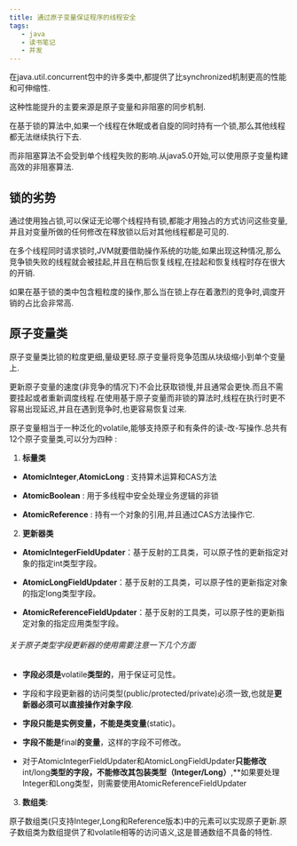 ```yaml
---
title: 通过原子变量保证程序的线程安全
tags: 
   - java
   - 读书笔记
   - 并发
---
```



在java.util.concurrent包中的许多类中,都提供了比synchronized机制更高的性能和可伸缩性.

这种性能提升的主要来源是原子变量和非阻塞的同步机制.

在基于锁的算法中,如果一个线程在休眠或者自旋的同时持有一个锁,那么其他线程都无法继续执行下去.

 而非阻塞算法不会受到单个线程失败的影响.从java5.0开始,可以使用原子变量构建高效的非阻塞算法.



## 锁的劣势

通过使用独占锁,可以保证无论哪个线程持有锁,都能才用独占的方式访问这些变量,并且对变量所做的任何修改在释放锁以后对其他线程都是可见的.

在多个线程同时请求锁时,JVM就要借助操作系统的功能,如果出现这种情况,那么竞争锁失败的线程就会被挂起,并且在稍后恢复线程,在挂起和恢复线程时存在很大的开销.

如果在基于锁的类中包含粗粒度的操作,那么当在锁上存在着激烈的竞争时,调度开销的占比会非常高.



## 原子变量类

原子变量类比锁的粒度更细,量级更轻.原子变量将竞争范围从块级缩小到单个变量上.

更新原子变量的速度(非竞争的情况下)不会比获取锁慢,并且通常会更快.而且不需要挂起或者重新调度线程.在使用基于原子变量而非锁的算法时,线程在执行时更不容易出现延迟,并且在遇到竞争时,也更容易恢复过来.

原子变量相当于一种泛化的volatile,能够支持原子和有条件的读-改-写操作.总共有12个原子变量类,可以分为四种 : 

1. **标量类**

* **AtomicInteger**,**AtomicLong** : 支持算术运算和CAS方法

* **AtomicBoolean** : 用于多线程中安全处理业务逻辑的非锁

* **AtomicReference** : 持有一个对象的引用,并且通过CAS方法操作它.

2. **更新器类**

* **AtomicIntegerFieldUpdater**：基于反射的工具类，可以原子性的更新指定对象的指定int类型字段。

* **AtomicLongFieldUpdater**：基于反射的工具类，可以原子性的更新指定对象的指定long类型字段。

* **AtomicReferenceFieldUpdater**：基于反射的工具类，可以原子性的更新指定对象的指定应用类型字段。

 

###### 关于原子类型字段更新器的使用需要注意一下几个方面

* **字段必须是**volatile**类型的**，用于保证可见性。

* 字段和字段更新器的访问类型(public/protected/private)必须一致,也就是**更新器必须可以直接操作对象字段**.

* **字段只能是实例变量，不能是类变量**(static)。

* **字段不能是**final**的变量**，这样的字段不可修改。

* 对于AtomicIntegerFieldUpdater和AtomicLongFieldUpdater**只能修改**int/long**类型的字段，不能修改其包装类型（**Integer/Long**）**,**如果要处理Integer和Long类型，则需要使用AtomicReferenceFieldUpdater

 

3. **数组类**:

原子数组类(只支持Integer,Long和Reference版本)中的元素可以实现原子更新.原子数组类为数组提供了和volatile相等的访问语义,这是普通数组不具备的特性.


